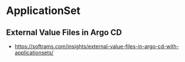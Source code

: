 # ApplicationSet

## External Value Files in Argo CD
* https://softrams.com/insights/external-value-files-in-argo-cd-with-applicationsets/

